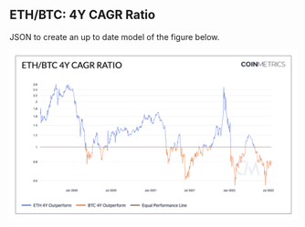 ## ETH/BTC: 4Y CAGR Ratio

JSON to create an up to date model of the figure below. 

![ETHBTC](./ETH_BTC_4Y_CAGR_Ratio.png)